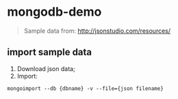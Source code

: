 # mongodb-demo

> Sample data from: http://jsonstudio.com/resources/

## import sample data
1. Download json data;
2. Import:
``` shell
mongoimport --db {dbname} -v --file={json filename}
```